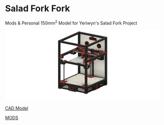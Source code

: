 # Salad Fork Fork

Mods & Personal 150mm<sup>2</sup> Model for Yeriwyn's Salad Fork Project

![Salad Fork](/Images/Salad_Fork_CADMonkeyFPV.png)

[CAD Model](/CAD/Salad_Fork_CADMonkeyFPV%20v1.f3d)

[MODS](/MODS)
